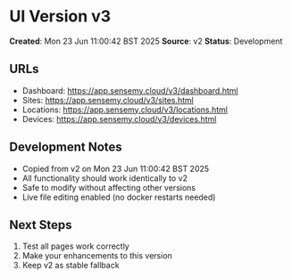 # UI Version v3

**Created**: Mon 23 Jun 11:00:42 BST 2025
**Source**: v2
**Status**: Development

## URLs
- Dashboard: https://app.sensemy.cloud/v3/dashboard.html
- Sites: https://app.sensemy.cloud/v3/sites.html
- Locations: https://app.sensemy.cloud/v3/locations.html
- Devices: https://app.sensemy.cloud/v3/devices.html

## Development Notes
- Copied from v2 on Mon 23 Jun 11:00:42 BST 2025
- All functionality should work identically to v2
- Safe to modify without affecting other versions
- Live file editing enabled (no docker restarts needed)

## Next Steps
1. Test all pages work correctly
2. Make your enhancements to this version
3. Keep v2 as stable fallback
